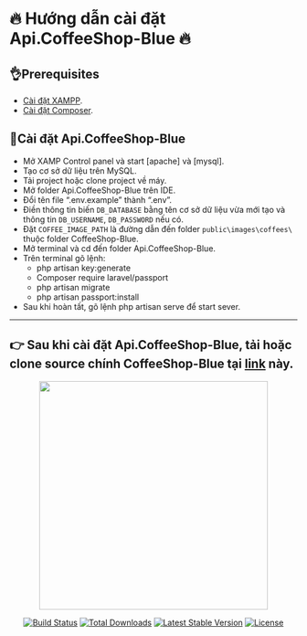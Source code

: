 # 🔥 Hướng dẫn cài đặt Api.CoffeeShop-Blue 🔥

## 👌Prerequisites 

- [Cài đặt XAMPP](https://www.apachefriends.org/download.html).
- [Cài đặt Composer](https://getcomposer.org/).

## 💪Cài đặt Api.CoffeeShop-Blue 

- Mở XAMP Control panel và start [apache] và [mysql].
- Tạo cơ sở dữ liệu trên MySQL.
- Tải project hoặc clone project về máy.
- Mở folder Api.CoffeeShop-Blue trên IDE.
- Đổi tên file “.env.example” thành “.env”.
- Điền thông tin biến ``DB_DATABASE`` bằng tên cơ sở dữ liệu vừa mới tạo và thông tin ``DB_USERNAME``, ``DB_PASSWORD`` nếu có. 
- Đặt ``COFFEE_IMAGE_PATH`` là đường dẫn đến folder ``public\images\coffees\`` thuộc folder CoffeeShop-Blue.
- Mở terminal và cd đến folder Api.CoffeeShop-Blue.
- Trên terminal gõ lệnh:
    + php artisan key:generate
    + Composer require laravel/passport
    + php artisan migrate
    + php artisan passport:install
- Sau khi hoàn tất, gõ lệnh php artisan serve để start sever.
-----
## 👉 Sau khi cài đặt Api.CoffeeShop-Blue, tải hoặc clone source chính CoffeeShop-Blue tại [link](https://github.com/ManTT-12/CoffeeShop-Blue) này.

<p align="center"><a href="https://laravel.com" target="_blank"><img src="https://raw.githubusercontent.com/laravel/art/master/logo-lockup/5%20SVG/2%20CMYK/1%20Full%20Color/laravel-logolockup-cmyk-red.svg" width="400"></a></p>

<p align="center">
<a href="https://travis-ci.org/laravel/framework"><img src="https://travis-ci.org/laravel/framework.svg" alt="Build Status"></a>
<a href="https://packagist.org/packages/laravel/framework"><img src="https://img.shields.io/packagist/dt/laravel/framework" alt="Total Downloads"></a>
<a href="https://packagist.org/packages/laravel/framework"><img src="https://img.shields.io/packagist/v/laravel/framework" alt="Latest Stable Version"></a>
<a href="https://packagist.org/packages/laravel/framework"><img src="https://img.shields.io/packagist/l/laravel/framework" alt="License"></a>
</p>
